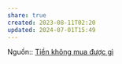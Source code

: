 ```yaml
---
share: true
created: 2023-08-11T02:20
updated: 2024-07-01T15:49
---
```

Nguồn:: [Tiền không mua được gì](Ti%E1%BB%81n%20kh%C3%B4ng%20mua%20%C4%91%C6%B0%E1%BB%A3c%20g%C3%AC.md)

